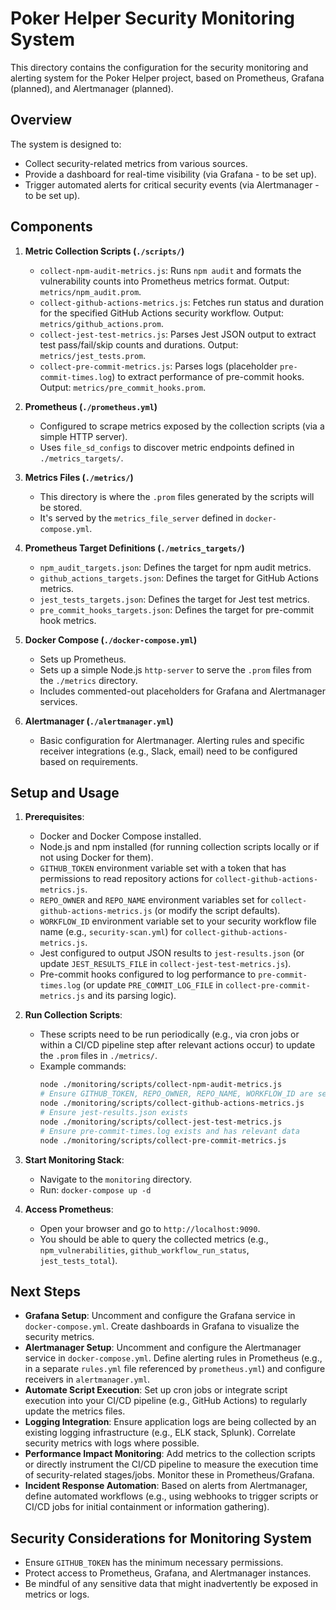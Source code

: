 # Poker Helper Security Monitoring System

This directory contains the configuration for the security monitoring and alerting system for the Poker Helper project, based on Prometheus, Grafana (planned), and Alertmanager (planned).

## Overview

The system is designed to:
- Collect security-related metrics from various sources.
- Provide a dashboard for real-time visibility (via Grafana - to be set up).
- Trigger automated alerts for critical security events (via Alertmanager - to be set up).

## Components

1.  **Metric Collection Scripts (`./scripts/`)**
    *   `collect-npm-audit-metrics.js`: Runs `npm audit` and formats the vulnerability counts into Prometheus metrics format. Output: `metrics/npm_audit.prom`.
    *   `collect-github-actions-metrics.js`: Fetches run status and duration for the specified GitHub Actions security workflow. Output: `metrics/github_actions.prom`.
    *   `collect-jest-test-metrics.js`: Parses Jest JSON output to extract test pass/fail/skip counts and durations. Output: `metrics/jest_tests.prom`.
    *   `collect-pre-commit-metrics.js`: Parses logs (placeholder `pre-commit-times.log`) to extract performance of pre-commit hooks. Output: `metrics/pre_commit_hooks.prom`.

2.  **Prometheus (`./prometheus.yml`)**
    *   Configured to scrape metrics exposed by the collection scripts (via a simple HTTP server).
    *   Uses `file_sd_configs` to discover metric endpoints defined in `./metrics_targets/`.

3.  **Metrics Files (`./metrics/`)**
    *   This directory is where the `.prom` files generated by the scripts will be stored.
    *   It's served by the `metrics_file_server` defined in `docker-compose.yml`.

4.  **Prometheus Target Definitions (`./metrics_targets/`)**
    *   `npm_audit_targets.json`: Defines the target for npm audit metrics.
    *   `github_actions_targets.json`: Defines the target for GitHub Actions metrics.
    *   `jest_tests_targets.json`: Defines the target for Jest test metrics.
    *   `pre_commit_hooks_targets.json`: Defines the target for pre-commit hook metrics.

5.  **Docker Compose (`./docker-compose.yml`)**
    *   Sets up Prometheus.
    *   Sets up a simple Node.js `http-server` to serve the `.prom` files from the `./metrics` directory.
    *   Includes commented-out placeholders for Grafana and Alertmanager services.

6.  **Alertmanager (`./alertmanager.yml`)**
    *   Basic configuration for Alertmanager. Alerting rules and specific receiver integrations (e.g., Slack, email) need to be configured based on requirements.

## Setup and Usage

1.  **Prerequisites**:
    *   Docker and Docker Compose installed.
    *   Node.js and npm installed (for running collection scripts locally or if not using Docker for them).
    *   `GITHUB_TOKEN` environment variable set with a token that has permissions to read repository actions for `collect-github-actions-metrics.js`.
    *   `REPO_OWNER` and `REPO_NAME` environment variables set for `collect-github-actions-metrics.js` (or modify the script defaults).
    *   `WORKFLOW_ID` environment variable set to your security workflow file name (e.g., `security-scan.yml`) for `collect-github-actions-metrics.js`.
    *   Jest configured to output JSON results to `jest-results.json` (or update `JEST_RESULTS_FILE` in `collect-jest-test-metrics.js`).
    *   Pre-commit hooks configured to log performance to `pre-commit-times.log` (or update `PRE_COMMIT_LOG_FILE` in `collect-pre-commit-metrics.js` and its parsing logic).

2.  **Run Collection Scripts**:
    *   These scripts need to be run periodically (e.g., via cron jobs or within a CI/CD pipeline step after relevant actions occur) to update the `.prom` files in `./metrics/`.
    *   Example commands:
        ```bash
        node ./monitoring/scripts/collect-npm-audit-metrics.js
        # Ensure GITHUB_TOKEN, REPO_OWNER, REPO_NAME, WORKFLOW_ID are set for the next script
        node ./monitoring/scripts/collect-github-actions-metrics.js
        # Ensure jest-results.json exists
        node ./monitoring/scripts/collect-jest-test-metrics.js
        # Ensure pre-commit-times.log exists and has relevant data
        node ./monitoring/scripts/collect-pre-commit-metrics.js
        ```

3.  **Start Monitoring Stack**:
    *   Navigate to the `monitoring` directory.
    *   Run: `docker-compose up -d`

4.  **Access Prometheus**:
    *   Open your browser and go to `http://localhost:9090`.
    *   You should be able to query the collected metrics (e.g., `npm_vulnerabilities`, `github_workflow_run_status`, `jest_tests_total`).

## Next Steps

*   **Grafana Setup**: Uncomment and configure the Grafana service in `docker-compose.yml`. Create dashboards in Grafana to visualize the security metrics.
*   **Alertmanager Setup**: Uncomment and configure the Alertmanager service in `docker-compose.yml`. Define alerting rules in Prometheus (e.g., in a separate `rules.yml` file referenced by `prometheus.yml`) and configure receivers in `alertmanager.yml`.
*   **Automate Script Execution**: Set up cron jobs or integrate script execution into your CI/CD pipeline (e.g., GitHub Actions) to regularly update the metrics files.
*   **Logging Integration**: Ensure application logs are being collected by an existing logging infrastructure (e.g., ELK stack, Splunk). Correlate security metrics with logs where possible.
*   **Performance Impact Monitoring**: Add metrics to the collection scripts or directly instrument the CI/CD pipeline to measure the execution time of security-related stages/jobs. Monitor these in Prometheus/Grafana.
*   **Incident Response Automation**: Based on alerts from Alertmanager, define automated workflows (e.g., using webhooks to trigger scripts or CI/CD jobs for initial containment or information gathering).

## Security Considerations for Monitoring System

*   Ensure `GITHUB_TOKEN` has the minimum necessary permissions.
*   Protect access to Prometheus, Grafana, and Alertmanager instances.
*   Be mindful of any sensitive data that might inadvertently be exposed in metrics or logs.

